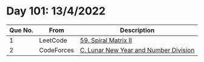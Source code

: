 # Day 101: 13/4/2022

| Que No. | From | Description |
| --- | --- | --- |
| 1 | LeetCode | [59. Spiral Matrix II](https://leetcode.com/problems/spiral-matrix-ii/) |
| 2 | CodeForces | [C. Lunar New Year and Number Division](https://codeforces.com/problemset/problem/1106/C) |
